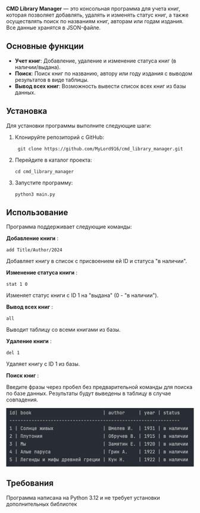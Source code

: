 **CMD Library Manager** — это консольная программа для учета книг, 
которая позволяет добавлять, удалять и изменять статус книг, 
а также осуществлять поиск по названиям книг, авторам или годам издания. 
Все данные хранятся в JSON-файле.

## Основные функции

- **Учет книг**: Добавление, удаление и изменение статуса книг (в наличии/выдана).
- **Поиск**: Поиск книг по названию, автору или году издания с выводом результатов в виде таблицы.
- **Вывод всех книг**: Возможность вывести список всех книг из базы данных.

## Установка

Для установки программы выполните следующие шаги:

1. Клонируйте репозиторий с GitHub:
   ```
    git clone https://github.com/MyLord916/cmd_library_manager.git
   ```
2. Перейдите в каталог проекта:
    ```
   cd cmd_library_manager
    ```
3. Запустите программу:

   ```
   python3 main.py
   ```
   
## Использование

Программа поддерживает следующие команды:


**Добавление книги** :


```
add Title/Author/2024
```


Добавляет книгу в список с присвоением ей ID и статуса "в наличии".


**Изменение статуса книги** :


```
stat 1 0
```


Изменяет статус книги с ID 1 на "выдана" (0 - "в наличии").


**Вывод всех книг** :


```
all
```


Выводит таблицу со всеми книгами из базы.


**Удаление книги** :
```
del 1
```

Удаляет книгу с ID 1 из базы.


**Поиск книг** : 

Введите фразы через пробел без предварительной команды для поиска по базе данных.
Результаты будут выведены в таблицу в случае совпадения.

![Пример таблицы](table_examole.png)


## Требования

Программа написана на Python 3.12 и не требует установки дополнительных библиотек